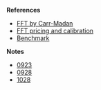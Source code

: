 __References__

- [FFT by Carr-Madan](https://github.com/songqsh/songqsh.github.io/blob/master/paper/CM99_FFT.pdf)
- [FFT pricing and calibration](https://github.com/songqsh/songqsh.github.io/blob/master/paper/Ng05.pdf)
- [Benchmark](http://uu.diva-portal.org/smash/get/diva2:848689/FULLTEXT01.pdf)


__Notes__
- [0923](0923.md)
- [0928](0928.md)
- [1028](1028.md)

